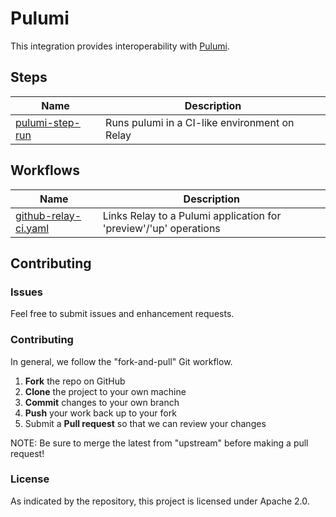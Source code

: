 # Pulumi

This integration provides interoperability with
[Pulumi](https://www.pulumi.com/).

## Steps

| Name | Description |
|------|-------------|
| [pulumi-step-run](steps/pulumi-step-run) | Runs pulumi in a CI-like environment on Relay |

## Workflows

| Name | Description |
|------|-------------|
| [github-relay-ci.yaml](workflows/github-relay-ci) | Links Relay to a Pulumi application for 'preview'/'up' operations |

## Contributing

### Issues

Feel free to submit issues and enhancement requests.

### Contributing

In general, we follow the "fork-and-pull" Git workflow.

 1. **Fork** the repo on GitHub
 2. **Clone** the project to your own machine
 3. **Commit** changes to your own branch
 4. **Push** your work back up to your fork
 5. Submit a **Pull request** so that we can review your changes

NOTE: Be sure to merge the latest from "upstream" before making a pull request!

### License

As indicated by the repository, this project is licensed under Apache 2.0.
